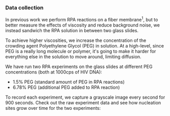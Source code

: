 ### Data collection

In previous work we perform RPA reactions on a fiber membrane<sup>1</sup>, but to better measure the effects of viscosity and reduce background noise, we instead sandwich the RPA solution in between two glass slides.

To achieve higher viscosities, we increase the concentration of the crowding agent Polyethylene Glycol (PEG) in solution. At a high-level, since PEG is a really long molecule or polymer, it's going to make it harder for everything else in the solution to move around, limiting diffusion.

We have run two RPA experiments on the glass slides at different PEG concentrations (both at 1000cps of HIV DNA):
<ul>
<li>1.5% PEG (standard amount of PEG in RPA reactions)</li>
<li>6.78% PEG (additional PEG added to RPA reaction)</li>
</ul>

To record each experiment, we capture a grayscale image every second for 900 seconds. Check out the raw experiment data and see how nucleation sites grow over time for the two experiments: